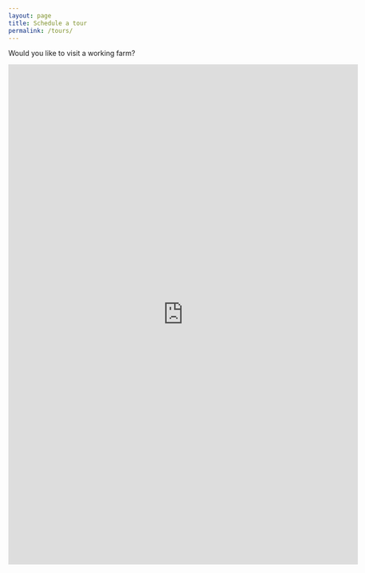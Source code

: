 ```yaml
---
layout: page
title: Schedule a tour
permalink: /tours/
---
```


Would you like to visit a working farm? 

<iframe src="https://docs.google.com/forms/d/e/1FAIpQLScObic25UTOxrRBPyeizEURhZxOOb2q8ZP0IJsFb03054Ng1Q/viewform?embedded=true" width="700" height="1000" frameborder="0" marginheight="0" marginwidth="0">Loading...</iframe>